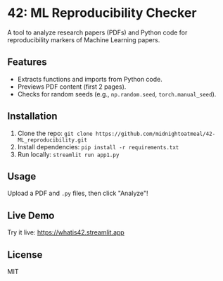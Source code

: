 # 42: ML Reproducibility Checker
A tool to analyze research papers (PDFs) and Python code for reproducibility markers of Machine Learning papers.

## Features
- Extracts functions and imports from Python code.
- Previews PDF content (first 2 pages).
- Checks for random seeds (e.g., `np.random.seed`, `torch.manual_seed`).

## Installation
1. Clone the repo: `git clone https://github.com/midnightoatmeal/42-ML_reproducibility.git`
2. Install dependencies: `pip install -r requirements.txt`
3. Run locally: `streamlit run app1.py`

## Usage
Upload a PDF and `.py` files, then click "Analyze"!

## Live Demo
Try it live: https://whatis42.streamlit.app

## License
MIT

